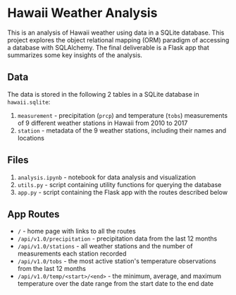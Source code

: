 # Hawaii Weather Analysis

This is an analysis of Hawaii weather using data in a SQLite database. This project explores the object relational mapping (ORM) paradigm of accessing a database with SQLAlchemy. The final deliverable is a Flask app that summarizes some key insights of the analysis.

## Data

The data is stored in the following 2 tables in a SQLite database in `hawaii.sqlite`:
1. `measurement` - precipitation (`prcp`) and temperature (`tobs`) measurements of 9 different weather stations in Hawaii from 2010 to 2017
2. `station` - metadata of the 9 weather stations, including their names and locations

## Files

1. `analysis.ipynb` - notebook for data analysis and visualization
2. `utils.py` - script containing utility functions for querying the database
3. `app.py` - script containing the Flask app with the routes described below

## App Routes

- `/` - home page with links to all the routes
- `/api/v1.0/precipitation` - precipitation data from the last 12 months
- `/api/v1.0/stations` - all weather stations and the number of measurements each station recorded
- `/api/v1.0/tobs` - the most active station's temperature observations from the last 12 months
- `/api/v1.0/temp/<start>/<end>` - the minimum, average, and maximum temperature over the date range from the start date to the end date
